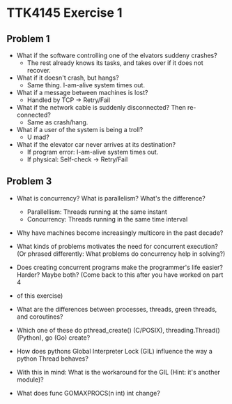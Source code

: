 TTK4145 Exercise 1
==================
Problem 1
---------
* What if the software controlling one of the elvators suddeny crashes?
	- The rest already knows its tasks, and takes over if it does not recover.
* What if it doesn't crash, but hangs?
	- Same thing. I-am-alive system times out.
* What if a message between machines is lost?
	- Handled by TCP -> Retry/Fail
* What if the network cable is suddenly disconnected? Then re-connected?
	- Same as crash/hang.
* What if a user of the system is being a troll?
	- U mad?
* What if the elevator car never arrives at its destination?
	- If program error: I-am-alive system times out.
	- If physical: Self-check -> Retry/Fail

Problem 3
---------
* What is concurrency? What is parallelism? What's the difference?
	- Parallellism: Threads running at the same instant
	- Concurrency: Threads running in the same time interval
* Why have machines become increasingly multicore in the past decade?

* What kinds of problems motivates the need for concurrent execution? (Or phrased differently: What problems do concurrency help in solving?)

* Does creating concurrent programs make the programmer's life easier? Harder? Maybe both? (Come back to this after you have worked on part 4 
* of this exercise)

* What are the differences between processes, threads, green threads, and coroutines?

* Which one of these do pthread_create() (C/POSIX), threading.Thread() (Python), go (Go) create?

* How does pythons Global Interpreter Lock (GIL) influence the way a python Thread behaves?

* With this in mind: What is the workaround for the GIL (Hint: it's another module)?

* What does func GOMAXPROCS(n int) int change?